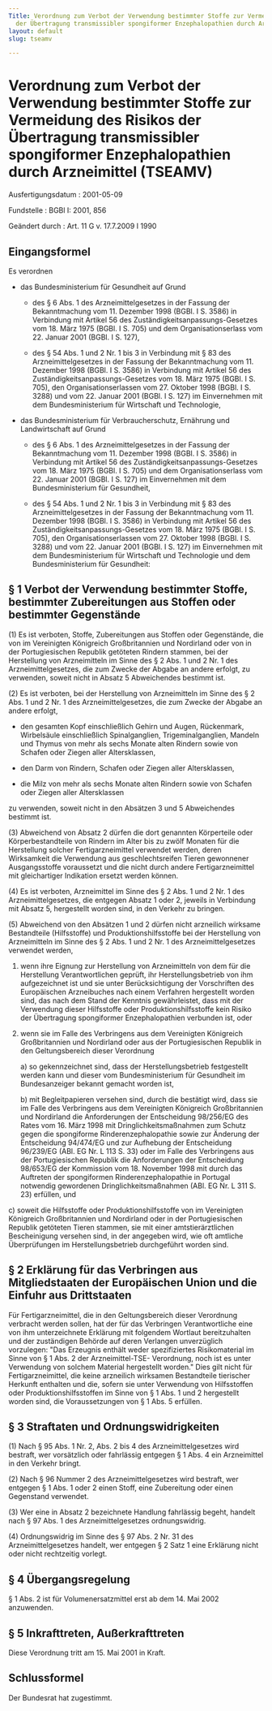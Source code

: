 ```yaml
---
Title: Verordnung zum Verbot der Verwendung bestimmter Stoffe zur Vermeidung des Risikos
  der Übertragung transmissibler spongiformer Enzephalopathien durch Arzneimittel
layout: default
slug: tseamv

---
```


# Verordnung zum Verbot der Verwendung bestimmter Stoffe zur Vermeidung des Risikos der Übertragung transmissibler spongiformer Enzephalopathien durch Arzneimittel (TSEAMV)

Ausfertigungsdatum
:   2001-05-09

Fundstelle
:   BGBl I: 2001, 856

Geändert durch
:   Art. 11 G v. 17.7.2009 I 1990



## Eingangsformel

Es verordnen

-   das Bundesministerium für Gesundheit auf Grund

    -   des § 6 Abs. 1 des Arzneimittelgesetzes in der Fassung der
        Bekanntmachung vom 11. Dezember 1998 (BGBl. I S. 3586) in Verbindung
        mit Artikel 56 des Zuständigkeitsanpassungs-Gesetzes vom 18. März 1975
        (BGBl. I S. 705) und dem Organisationserlass vom 22. Januar 2001
        (BGBl. I S. 127),


    -   des § 54 Abs. 1 und 2 Nr. 1 bis 3 in Verbindung mit § 83 des
        Arzneimittelgesetzes in der Fassung der Bekanntmachung vom 11.
        Dezember 1998 (BGBl. I S. 3586) in Verbindung mit Artikel 56 des
        Zuständigkeitsanpassungs-Gesetzes vom 18. März 1975 (BGBl. I S. 705),
        den Organisationserlassen vom 27. Oktober 1998 (BGBl. I S. 3288) und
        vom 22. Januar 2001 (BGBl. I S. 127) im Einvernehmen mit dem
        Bundesministerium für Wirtschaft und Technologie,





-   das Bundesministerium für Verbraucherschutz, Ernährung und
    Landwirtschaft auf Grund

    -   des § 6 Abs. 1 des Arzneimittelgesetzes in der Fassung der
        Bekanntmachung vom 11. Dezember 1998 (BGBl. I S. 3586) in Verbindung
        mit Artikel 56 des Zuständigkeitsanpassungs-Gesetzes vom 18. März 1975
        (BGBl. I S. 705) und dem Organisationserlass vom 22. Januar 2001
        (BGBl. I S. 127) im Einvernehmen mit dem Bundesministerium für
        Gesundheit,


    -   des § 54 Abs. 1 und 2 Nr. 1 bis 3 in Verbindung mit § 83 des
        Arzneimittelgesetzes in der Fassung der Bekanntmachung vom 11.
        Dezember 1998 (BGBl. I S. 3586) in Verbindung mit Artikel 56 des
        Zuständigkeitsanpassungs-Gesetzes vom 18. März 1975 (BGBl. I S. 705),
        den Organisationserlassen vom 27. Oktober 1998 (BGBl. I S. 3288) und
        vom 22. Januar 2001 (BGBl. I S. 127) im Einvernehmen mit dem
        Bundesministerium für Wirtschaft und Technologie und dem
        Bundesministerium für Gesundheit:








## § 1 Verbot der Verwendung bestimmter Stoffe, bestimmter Zubereitungen aus Stoffen oder bestimmter Gegenstände

(1) Es ist verboten, Stoffe, Zubereitungen aus Stoffen oder
Gegenstände, die von im Vereinigten Königreich Großbritannien und
Nordirland oder von in der Portugiesischen Republik getöteten Rindern
stammen, bei der Herstellung von Arzneimitteln im Sinne des § 2 Abs. 1
und 2 Nr. 1 des Arzneimittelgesetzes, die zum Zwecke der Abgabe an
andere erfolgt, zu verwenden, soweit nicht in Absatz 5 Abweichendes
bestimmt ist.

(2) Es ist verboten, bei der Herstellung von Arzneimitteln im Sinne
des § 2 Abs. 1 und 2 Nr. 1 des Arzneimittelgesetzes, die zum Zwecke
der Abgabe an andere erfolgt,

-   den gesamten Kopf einschließlich Gehirn und Augen, Rückenmark,
    Wirbelsäule einschließlich Spinalganglien, Trigeminalganglien, Mandeln
    und Thymus von mehr als sechs Monate alten Rindern sowie von Schafen
    oder Ziegen aller Altersklassen,


-   den Darm von Rindern, Schafen oder Ziegen aller Altersklassen,


-   die Milz von mehr als sechs Monate alten Rindern sowie von Schafen
    oder Ziegen aller Altersklassen



zu verwenden, soweit nicht in den Absätzen 3 und 5 Abweichendes
bestimmt ist.

(3) Abweichend von Absatz 2 dürfen die dort genannten Körperteile oder
Körperbestandteile von Rindern im Alter bis zu zwölf Monaten für die
Herstellung solcher Fertigarzneimittel verwendet werden, deren
Wirksamkeit die Verwendung aus geschlechtsreifen Tieren gewonnener
Ausgangsstoffe voraussetzt und die nicht durch andere
Fertigarzneimittel mit gleichartiger Indikation ersetzt werden können.

(4) Es ist verboten, Arzneimittel im Sinne des § 2 Abs. 1 und 2 Nr. 1
des Arzneimittelgesetzes, die entgegen Absatz 1 oder 2, jeweils in
Verbindung mit Absatz 5, hergestellt worden sind, in den Verkehr zu
bringen.

(5) Abweichend von den Absätzen 1 und 2 dürfen nicht arzneilich
wirksame Bestandteile (Hilfsstoffe) und Produktionshilfsstoffe bei der
Herstellung von Arzneimitteln im Sinne des § 2 Abs. 1 und 2 Nr. 1 des
Arzneimittelgesetzes verwendet werden,

1.  wenn ihre Eignung zur Herstellung von Arzneimitteln von dem für die
    Herstellung Verantwortlichen geprüft, ihr Herstellungsbetrieb von ihm
    aufgezeichnet ist und sie unter Berücksichtigung der Vorschriften des
    Europäischen Arzneibuches nach einem Verfahren hergestellt worden
    sind, das nach dem Stand der Kenntnis gewährleistet, dass mit der
    Verwendung dieser Hilfsstoffe oder Produktionshilfsstoffe kein Risiko
    der Übertragung spongiformer Enzephalopathien verbunden ist, oder


2.  wenn sie im Falle des Verbringens aus dem Vereinigten Königreich
    Großbritannien und Nordirland oder aus der Portugiesischen Republik in
    den Geltungsbereich dieser Verordnung

    a)  so gekennzeichnet sind, dass der Herstellungsbetrieb festgestellt
        werden kann und dieser vom Bundesministerium für Gesundheit im
        Bundesanzeiger bekannt gemacht worden ist,


    b)  mit Begleitpapieren versehen sind, durch die bestätigt wird, dass sie
        im Falle des Verbringens aus dem Vereinigten Königreich Großbritannien
        und Nordirland die Anforderungen der Entscheidung 98/256/EG des Rates
        vom 16. März 1998 mit Dringlichkeitsmaßnahmen zum Schutz gegen die
        spongiforme Rinderenzephalopathie sowie zur Änderung der Entscheidung
        94/474/EG und zur Aufhebung der Entscheidung 96/239/EG (ABl. EG Nr. L
        113 S. 33) oder im Falle des Verbringens aus der Portugiesischen
        Republik die Anforderungen der Entscheidung 98/653/EG der Kommission
        vom 18. November 1998 mit durch das Auftreten der spongiformen
        Rinderenzephalopathie in Portugal notwendig gewordenen
        Dringlichkeitsmaßnahmen (ABl. EG Nr. L 311 S. 23) erfüllen, und





c)  soweit die Hilfsstoffe oder Produktionshilfsstoffe von im Vereinigten
    Königreich Großbritannien und Nordirland oder in der Portugiesischen
    Republik getöteten Tieren stammen, sie mit einer amtstierärztlichen
    Bescheinigung versehen sind, in der angegeben wird, wie oft amtliche
    Überprüfungen im Herstellungsbetrieb durchgeführt worden sind.





## § 2 Erklärung für das Verbringen aus Mitgliedstaaten der Europäischen Union und die Einfuhr aus Drittstaaten

Für Fertigarzneimittel, die in den Geltungsbereich dieser Verordnung
verbracht werden sollen, hat der für das Verbringen Verantwortliche
eine von ihm unterzeichnete Erklärung mit folgendem Wortlaut
bereitzuhalten und der zuständigen Behörde auf deren Verlangen
unverzüglich vorzulegen: "Das Erzeugnis enthält weder spezifiziertes
Risikomaterial im Sinne von § 1 Abs. 2 der Arzneimittel-TSE-
Verordnung, noch ist es unter Verwendung von solchem Material
hergestellt worden." Dies gilt nicht für Fertigarzneimittel, die keine
arzneilich wirksamen Bestandteile tierischer Herkunft enthalten und
die, sofern sie unter Verwendung von Hilfsstoffen oder
Produktionshilfsstoffen im Sinne von § 1 Abs. 1 und 2 hergestellt
worden sind, die Voraussetzungen von § 1 Abs. 5 erfüllen.


## § 3 Straftaten und Ordnungswidrigkeiten

(1) Nach § 95 Abs. 1 Nr. 2, Abs. 2 bis 4 des Arzneimittelgesetzes wird
bestraft, wer vorsätzlich oder fahrlässig entgegen § 1 Abs. 4 ein
Arzneimittel in den Verkehr bringt.

(2) Nach § 96 Nummer 2 des Arzneimittelgesetzes wird bestraft, wer
entgegen § 1 Abs. 1 oder 2 einen Stoff, eine Zubereitung oder einen
Gegenstand verwendet.

(3) Wer eine in Absatz 2 bezeichnete Handlung fahrlässig begeht,
handelt nach § 97 Abs. 1 des Arzneimittelgesetzes ordnungswidrig.

(4) Ordnungswidrig im Sinne des § 97 Abs. 2 Nr. 31 des
Arzneimittelgesetzes handelt, wer entgegen § 2 Satz 1 eine Erklärung
nicht oder nicht rechtzeitig vorlegt.


## § 4 Übergangsregelung

§ 1 Abs. 2 ist für Volumenersatzmittel erst ab dem 14. Mai 2002
anzuwenden.


## § 5 Inkrafttreten, Außerkrafttreten

Diese Verordnung tritt am 15. Mai 2001 in Kraft.


## Schlussformel

Der Bundesrat hat zugestimmt.

